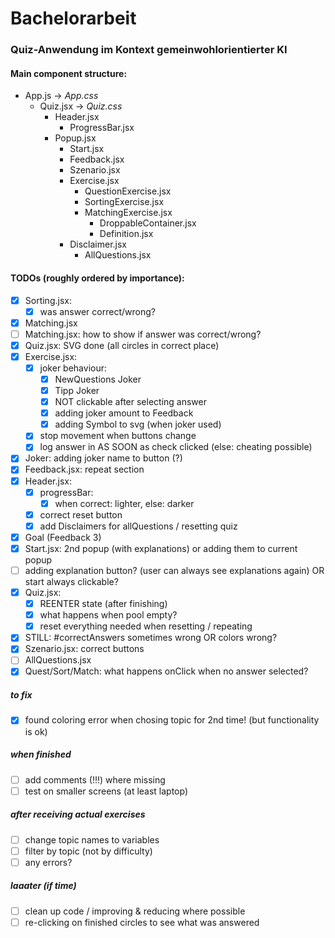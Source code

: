 # Bachelorarbeit

### Quiz-Anwendung im Kontext gemeinwohlorientierter KI


#### Main component structure:

* App.js -> *App.css*
    * Quiz.jsx -> *Quiz.css*
        * Header.jsx
            * ProgressBar.jsx
        * Popup.jsx
            * Start.jsx
            * Feedback.jsx
            * Szenario.jsx
            * Exercise.jsx
                * QuestionExercise.jsx
                * SortingExercise.jsx
                * MatchingExercise.jsx
                    * DroppableContainer.jsx
                    * Definition.jsx
            * Disclaimer.jsx
                * AllQuestions.jsx


#### TODOs (roughly ordered by importance):

* [x] Sorting.jsx:
    * [x] was answer correct/wrong?
* [x] Matching.jsx
* [ ] Matching.jsx: how to show if answer was correct/wrong?
* [x] Quiz.jsx: SVG done (all circles in correct place)
* [x] Exercise.jsx: 
    * [x] joker behaviour:
        * [x] NewQuestions Joker
        * [x] Tipp Joker
        * [x] NOT clickable after selecting answer
        * [x] adding joker amount to Feedback
        * [x] adding Symbol to svg (when joker used)
    * [x] stop movement when buttons change
    * [x] log answer in AS SOON as check clicked (else: cheating possible)
* [x] Joker: adding joker name to button (?)
* [x] Feedback.jsx: repeat section
* [x] Header.jsx:
    * [x] progressBar:
        * [x] when correct: lighter, else: darker
    * [x] correct reset button
    * [x] add Disclaimers for allQuestions / resetting quiz
* [x] Goal (Feedback 3)
* [x] Start.jsx: 2nd popup (with explanations) or adding them to current popup
* [ ] adding explanation button? (user can always see explanations again) OR start always clickable?
* [x] Quiz.jsx: 
    * [x] REENTER state (after finishing)
    * [x] what happens when pool empty?
    * [x] reset everything needed when resetting / repeating
* [x] STILL: #correctAnswers sometimes wrong OR colors wrong?
* [x] Szenario.jsx: correct buttons
* [ ] AllQuestions.jsx
* [x] Quest/Sort/Match: what happens onClick when no answer selected?

##### to fix

* [x] found coloring error when chosing topic for 2nd time! (but functionality is ok)
  
##### when finished

* [ ] add comments (!!!) where missing
* [ ] test on smaller screens (at least laptop)

##### after receiving actual exercises

* [ ] change topic names to variables
* [ ] filter by topic (not by difficulty)
* [ ] any errors?

##### laaater (if time)

* [ ] clean up code / improving & reducing where possible
* [ ] re-clicking on finished circles to see what was answered